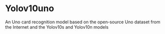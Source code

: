 # Yolov10uno
An Uno card recognition model based on the open-source Uno dataset from the Internet and the Yolov10s and Yolov10n models
